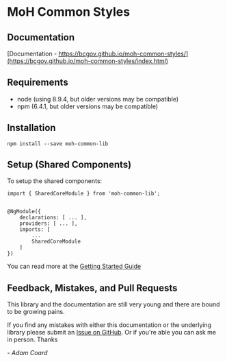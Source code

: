 # MoH Common Styles

## Documentation

[Documentation - https://bcgov.github.io/moh-common-styles/](https://bcgov.github.io/moh-common-styles/index.html)

## Requirements

* node (using 8.9.4, but older versions may be compatible)
* npm (6.4.1, but older versions may be compatible)

## Installation

    npm install --save moh-common-lib


## Setup (Shared Components)

To setup the shared components:



    import { SharedCoreModule } from 'moh-common-lib';


    @NgModule({
        declarations: [ ... ],
        providers: [ ... ],
        imports: [
            ...
            SharedCoreModule
        ]
    })

You can read more at the [Getting Started Guide](https://bcgov.github.io/moh-common-styles/additional-documentation/getting-started.html)


## Feedback, Mistakes, and Pull Requests

This library and the documentation are still very young and there are bound to be growing pains.

If you find any mistakes with either this documentation or the underlying library please submit an [Issue on GitHub](https://github.com/bcgov/moh-common-styles/issues). Or if you're able you can ask me in person.  Thanks

\- _Adam Coard_

